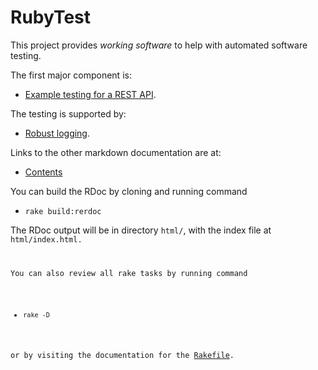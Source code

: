 # RubyTest

This project provides _working software_ to help with automated software testing.

The first major component is:
 
- [Example testing for a REST API](./examples/rest_api/RestAPI.md).

The testing is supported by:

- [Robust logging](./lib/log/log.rb).

Links to the other markdown documentation are at:

- [Contents](./Contents.md)

You can build the RDoc by cloning and running command

- <code>rake build:rerdoc</code>
  
The RDoc output will be in directory <code>html/</code>, with the index file at <code>html/index.html</html>.

You can also review all rake tasks by running command

- <code>rake -D</code>

or by visiting the documentation for the [Rakefile](./Rakefile.md).

